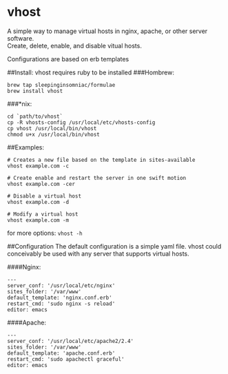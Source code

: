 # vhost
A simple way to manage virtual hosts in nginx, apache, or other server software.  
Create, delete, enable, and disable vitual hosts.

Configurations are based on erb templates

##Install:
vhost requires ruby to be installed
###Hombrew:

	brew tap sleepinginsomniac/formulae
	brew install vhost
	
###*nix:

	cd `path/to/vhost`
	cp -R vhosts-config /usr/local/etc/vhosts-config
	cp vhost /usr/local/bin/vhost
	chmod u+x /usr/local/bin/vhost

##Examples:

	# Creates a new file based on the template in sites-available
	vhost example.com -c

	# Create enable and restart the server in one swift motion
	vhost example.com -cer

	# Disable a virtual host
	vhost example.com -d

	# Modify a virtual host
	vhost example.com -m
	
for more options: `vhost -h`

##Configuration
The default configuration is a simple yaml file. vhost could conceivably be used with any server that supports virtual hosts.

####Nginx:

	---
	server_conf: '/usr/local/etc/nginx'
	sites_folder: '/var/www'
	default_template: 'nginx.conf.erb'
	restart_cmd: 'sudo nginx -s reload'
	editor: emacs

####Apache:

	---
	server_conf: '/usr/local/etc/apache2/2.4'
	sites_folder: '/var/www'
	default_template: 'apache.conf.erb'
	restart_cmd: 'sudo apachectl graceful'
	editor: emacs

